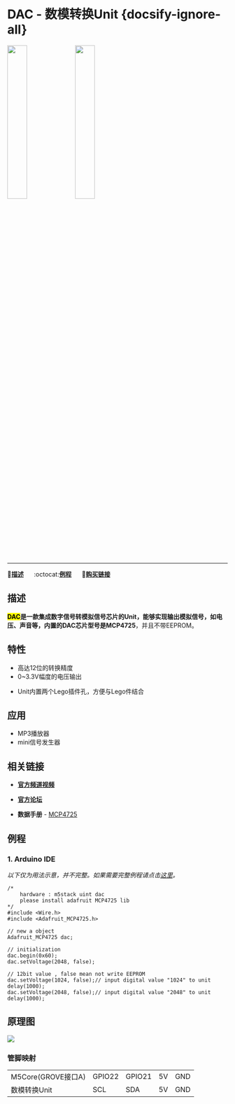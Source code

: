 # DAC - 数模转换Unit {docsify-ignore-all}

<img src="assets/img/product_pics/unit/M5GO_Unit_dac.png" width="30%" height="30%"> <img src="assets/img/product_pics/unit/unit_dac_grove_a.png" width="30%" height="30%">

***

:memo:**[描述](#描述)**&nbsp;&nbsp;&nbsp;&nbsp;&nbsp;&nbsp;:octocat:**[例程](#例程)**&nbsp;&nbsp;&nbsp;&nbsp;&nbsp;&nbsp;🛒**[购买链接](https://item.taobao.com/item.htm?spm=a1z10.3-c.w4002-1172588106.28.312f425eRDFbqp&id=580257615943)**

<!-- :memo:**[描述](#描述)**&nbsp;&nbsp;&nbsp;&nbsp;&nbsp;&nbsp;:octocat:**[例程](#例程)**&nbsp;&nbsp;&nbsp;&nbsp;&nbsp;&nbsp;:electric_plug:**[原理图](#原理图)**&nbsp;&nbsp;&nbsp;&nbsp;&nbsp;&nbsp;🛒**[购买链接](https://item.taobao.com/item.htm?spm=a1z10.3-c.w4002-1172588106.28.312f425eRDFbqp&id=580257615943)** -->

## 描述

**<mark>DAC</mark>**是一款集成数字信号转模拟信号芯片的Unit，能够实现输出模拟信号，如电压、声音等，内置的DAC芯片型号是**MCP4725**，并且不带EEPROM。

## 特性

-  高达12位的转换精度
-  0~3.3V幅度的电压输出
<!-- -  GROVE接口，支持[UiFlow](http://flow.m5stack.com)编程，[Arduino](http://www.arduino.cc)编程 -->
-  Unit内置两个Lego插件孔，方便与Lego件结合

## 应用

-  MP3播放器
-  mini信号发生器

## 相关链接

- **[官方频道视频](https://i.youku.com/i/UNjE1ODA2MzE0OA==?spm=a2hzp.8253869.0.0)**

- **[官方论坛](http://forum.m5stack.com/)**

-  **数据手册** - [MCP4725](http://pdf1.alldatasheet.com/datasheet-pdf/view/233449/MICROCHIP/MCP4725.html)

## 例程

### 1. Arduino IDE

*以下仅为用法示意，并不完整。如果需要完整例程请点击[这里](https://github.com/m5stack/M5-ProductExampleCodes/tree/master/Unit/DAC/Arduino)。*

```arduino
/*
    hardware : m5stack uint dac
    please install adafruit MCP4725 lib
*/
#include <Wire.h>
#include <Adafruit_MCP4725.h>

// new a object
Adafruit_MCP4725 dac;

// initialization
dac.begin(0x60);
dac.setVoltage(2048, false);

// 12bit value , false mean not write EEPROM
dac.setVoltage(1024, false);// input digital value "1024" to unit
delay(1000);
dac.setVoltage(2048, false);// input digital value "2048" to unit
delay(1000);
```

<!-- ### 2. UIFlow -->

<!-- <img src="assets/img/product_pics/unit/unit_example/example_unit_dac_01.png" width="30%" height="30%"> <img src="assets/img/product_pics/unit/unit_example/example_unit_dac_02.png" width="55%" height="55%">

具体例程请点击[这里](https://github.com/m5stack/M5-ProductExampleCodes/tree/master/Unit/DAC/UIFlow)。 -->

## 原理图

<img src="assets/img/product_pics/unit/dac_sch.JPG">

### 管脚映射

<table>
 <tr><td>M5Core(GROVE接口A)</td><td>GPIO22</td><td>GPIO21</td><td>5V</td><td>GND</td></tr>
 <tr><td>数模转换Unit</td><td>SCL</td><td>SDA</td><td>5V</td><td>GND</td></tr>
</table>